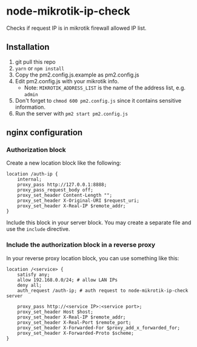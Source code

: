 # node-mikrotik-ip-check
Checks if request IP is in mikrotik firewall allowed IP list.

## Installation
1. git pull this repo
1. `yarn` or `npm install`
1. Copy the pm2.config.js.example as pm2.config.js
1. Edit pm2.config.js with your mikrotik info.
    * Note: `MIKROTIK_ADDRESS_LIST` is the name of the address list, e.g. `admin`
1. Don't forget to `chmod 600 pm2.config.js` since it contains sensitive information.
1. Run the server with `pm2 start pm2.config.js`

## nginx configuration

### Authorization block

Create a new location block like the following:
```
location /auth-ip {
    internal;
    proxy_pass http://127.0.0.1:8888;
    proxy_pass_request_body off;
    proxy_set_header Content-Length "";
    proxy_set_header X-Original-URI $request_uri;
    proxy_set_header X-Real-IP $remote_addr;
}
```

Include this block in your server block. You may create a separate file and use the `include` directive.

### Include the authorization block in a reverse proxy

In your reverse proxy location block, you can use something like this:
```
location /<service> {
    satisfy any;
    allow 192.168.0.0/24; # allow LAN IPs
    deny all;
    auth_request /auth-ip; # auth request to node-mikrotik-ip-check server

    proxy_pass http://<service IP>:<service port>;
    proxy_set_header Host $host;
    proxy_set_header X-Real-IP $remote_addr;
    proxy_set_header X-Real-Port $remote_port;
    proxy_set_header X-Forwarded-For $proxy_add_x_forwarded_for;
    proxy_set_header X-Forwarded-Proto $scheme;
}
```
